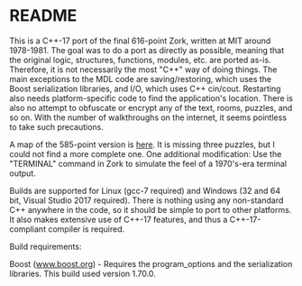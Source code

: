 # README #

This is a C++-17 port of the final 616-point Zork, written at MIT around 1978-1981. The goal was to do a port
as directly as possible, meaning that the original logic, structures, functions, modules, etc. are
ported as-is. Therefore, it is not necessarily the most "C++" way of doing things. The main exceptions 
to the MDL code are saving/restoring, which uses the Boost serialization libraries,
and I/O, which uses C++ cin/cout. Restarting also needs platform-specific code to find the application's
location. There is also no attempt
to obfuscate or encrypt any of the text, rooms, puzzles, and so on. With the number of walkthroughs on the
internet, it seems pointless to take such precautions.

A map of the 585-point version is [here](https://2warpstoneptune.com/2015/05/13/hand-drawn-dungeon-map-1979-1981/).
It is missing three puzzles, but I could not find a more complete one.
One additional modification: Use the "TERMINAL" command in Zork to simulate the feel of a 1970's-era
terminal output.

Builds are supported for Linux (gcc-7 required) and Windows (32 and 64 bit, Visual Studio 2017 required).
There is nothing using any non-standard C++ anywhere in the code, so it should be simple to port to other
platforms. It also makes extensive use of C++-17 features, and thus a C++-17-compliant compiler
is required. 

Build requirements:

Boost (www.boost.org) - Requires the program\_options and the serialization libraries. This build used
version 1.70.0.

